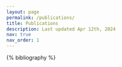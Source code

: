 ```yaml
---
layout: page
permalink: /publications/
title: Publications
description: Last updated Apr 12th, 2024
nav: true
nav_order: 1
---
```

<!-- _pages/publications.md -->
<div class="publications">

{% bibliography %}

</div>
